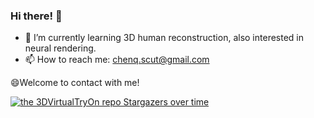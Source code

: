 ### Hi there! 👋

- 🌱 I’m currently learning 3D human reconstruction, also interested in neural rendering.
- 📫 How to reach me: chenq.scut@gmail.com

😄Welcome to contact with me!

[![the 3DVirtualTryOn repo Stargazers over time](https://starchart.cc/Qingcsai/3DVirtualTryOn)](https://starchart.cc/Qingcsai/3DVirtualTryOn)

[^_^]: <Here are some ideas to get you started>

<!--

- 🔭 I’m currently working on ...
- 🌱 I’m currently learning ...
- 👯 I’m looking to collaborate on ...
- 🤔 I’m looking for help with ...
- 💬 Ask me about ...
- 📫 How to reach me: ...
- 😄 Pronouns: ...
- ⚡ Fun fact: ...  
-->
